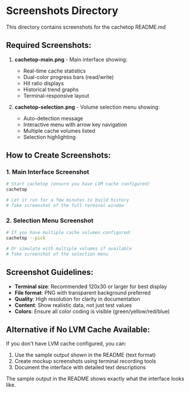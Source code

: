 # Screenshots Directory

This directory contains screenshots for the cachetop README.md

## Required Screenshots:

1. **cachetop-main.png** - Main interface showing:
   - Real-time cache statistics
   - Dual-color progress bars (read/write)
   - Hit ratio displays
   - Historical trend graphs
   - Terminal-responsive layout

2. **cachetop-selection.png** - Volume selection menu showing:
   - Auto-detection message
   - Interactive menu with arrow key navigation
   - Multiple cache volumes listed
   - Selection highlighting

## How to Create Screenshots:

### 1. Main Interface Screenshot
```bash
# Start cachetop (ensure you have LVM cache configured)
cachetop

# Let it run for a few minutes to build history
# Take screenshot of the full terminal window
```

### 2. Selection Menu Screenshot
```bash
# If you have multiple cache volumes configured:
cachetop --pick

# Or simulate with multiple volumes if available
# Take screenshot of the selection menu
```

## Screenshot Guidelines:

- **Terminal size**: Recommended 120x30 or larger for best display
- **File format**: PNG with transparent background preferred
- **Quality**: High resolution for clarity in documentation
- **Content**: Show realistic data, not just test values
- **Colors**: Ensure all color coding is visible (green/yellow/red/blue)

## Alternative if No LVM Cache Available:

If you don't have LVM cache configured, you can:
1. Use the sample output shown in the README (text format)
2. Create mockup screenshots using terminal recording tools
3. Document the interface with detailed text descriptions

The sample output in the README shows exactly what the interface looks like.
